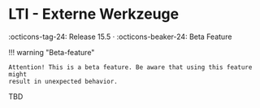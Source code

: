 # LTI - Externe Werkzeuge

:octicons-tag-24: Release 15.5 · :octicons-beaker-24: Beta Feature

!!! warning "Beta-feature"

	Attention! This is a beta feature. Be aware that using this feature might
	result in unexpected behavior.

TBD

